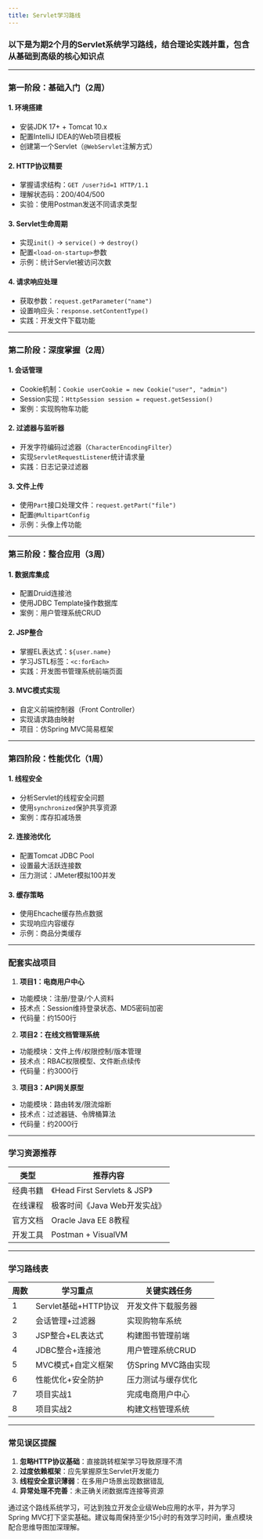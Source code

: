 ```yaml
---
title: Servlet学习路线
---
```


### **以下是为期2个月的Servlet系统学习路线，结合理论实践并重，包含从基础到高级的核心知识点**

---

### **第一阶段：基础入门（2周）**
#### 1. 环境搭建
- 安装JDK 17+ + Tomcat 10.x
- 配置IntelliJ IDEA的Web项目模板
- 创建第一个Servlet（`@WebServlet`注解方式）

#### 2. HTTP协议精要
- 掌握请求结构：`GET /user?id=1 HTTP/1.1`
- 理解状态码：200/404/500
- 实验：使用Postman发送不同请求类型

#### 3. Servlet生命周期
- 实现`init()` → `service()` → `destroy()`
- 配置`<load-on-startup>`参数
- 示例：统计Servlet被访问次数

#### 4. 请求响应处理
- 获取参数：`request.getParameter("name")`
- 设置响应头：`response.setContentType()`
- 实践：开发文件下载功能

---

### **第二阶段：深度掌握（2周）**
#### 1. 会话管理
- Cookie机制：`Cookie userCookie = new Cookie("user", "admin")`
- Session实现：`HttpSession session = request.getSession()`
- 案例：实现购物车功能

#### 2. 过滤器与监听器
- 开发字符编码过滤器（`CharacterEncodingFilter`）
- 实现`ServletRequestListener`统计请求量
- 实践：日志记录过滤器

#### 3. 文件上传
- 使用`Part`接口处理文件：`request.getPart("file")`
- 配置`@MultipartConfig`
- 示例：头像上传功能

---

### **第三阶段：整合应用（3周）**
#### 1. 数据库集成
- 配置Druid连接池
- 使用JDBC Template操作数据库
- 案例：用户管理系统CRUD

#### 2. JSP整合
- 掌握EL表达式：`${user.name}`
- 学习JSTL标签：`<c:forEach>`
- 实践：开发图书管理系统前端页面

#### 3. MVC模式实现
- 自定义前端控制器（Front Controller）
- 实现请求路由映射
- 项目：仿Spring MVC简易框架

---

### **第四阶段：性能优化（1周）**
#### 1. 线程安全
- 分析Servlet的线程安全问题
- 使用`synchronized`保护共享资源
- 案例：库存扣减场景

#### 2. 连接池优化
- 配置Tomcat JDBC Pool
- 设置最大活跃连接数
- 压力测试：JMeter模拟100并发

#### 3. 缓存策略
- 使用Ehcache缓存热点数据
- 实现响应内容缓存
- 示例：商品分类缓存

---

### **配套实战项目**
1. **项目1：电商用户中心**
  - 功能模块：注册/登录/个人资料
  - 技术点：Session维持登录状态、MD5密码加密
  - 代码量：约1500行

2. **项目2：在线文档管理系统**
  - 功能模块：文件上传/权限控制/版本管理
  - 技术点：RBAC权限模型、文件断点续传
  - 代码量：约3000行

3. **项目3：API网关原型**
  - 功能模块：路由转发/限流熔断
  - 技术点：过滤器链、令牌桶算法
  - 代码量：约2000行

---

### **学习资源推荐**
| 类型         | 推荐内容                                      |
|--------------|---------------------------------------------|
| 经典书籍     | 《Head First Servlets & JSP》               |
| 在线课程     | 极客时间《Java Web开发实战》                 |
| 官方文档     | Oracle Java EE 8教程                        |
| 开发工具     | Postman + VisualVM                          |

---

### **学习路线表**
| 周数 | 学习重点                  | 关键实践任务                    |
|------|-------------------------|-------------------------------|
| 1    | Servlet基础+HTTP协议     | 开发文件下载服务器              |
| 2    | 会话管理+过滤器          | 实现购物车系统                  |
| 3    | JSP整合+EL表达式         | 构建图书管理前端                |
| 4    | JDBC整合+连接池          | 用户管理系统CRUD               |
| 5    | MVC模式+自定义框架       | 仿Spring MVC路由实现           |
| 6    | 性能优化+安全防护        | 压力测试与缓存优化              |
| 7    | 项目实战1                | 完成电商用户中心                |
| 8    | 项目实战2                | 构建文档管理系统                |

---

### **常见误区提醒**
1. **忽略HTTP协议基础**：直接跳转框架学习导致原理不清
2. **过度依赖框架**：应先掌握原生Servlet开发能力
3. **线程安全意识薄弱**：在多用户场景出现数据错乱
4. **异常处理不完善**：未正确关闭数据库连接等资源

通过这个路线系统学习，可达到独立开发企业级Web应用的水平，并为学习Spring MVC打下坚实基础。建议每周保持至少15小时的有效学习时间，重点模块配合思维导图加深理解。